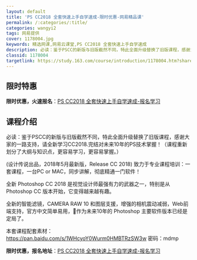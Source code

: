 ```yaml
---
layout: default
title: 'PS CC2018 全套快速上手自学速成-限时优惠-网易精品课'
permalink: /:categories/:title/
categories: wangyi2
tags: 网易提供
cover: 1178004.jpg
keywords: 精选网课,网易云课堂,PS CC2018 全套快速上手自学速成
description: 必读：鉴于PSCC的新版与旧版截然不同，特此全面升级替换了旧版课程，感谢大家的一路支持，请全新学习CC2018.完结对未
classid: 1178004
targetlink: https://study.163.com/course/introduction/1178004.htm?share=1&shareId=1025206652&utm_campaign=share&utm_medium=iphoneShare&utm_source=&utm_u=1025206652
---
```


## 限时特惠

**限时优惠，火速报名**：[PS CC2018 全套快速上手自学速成-报名学习](https://study.163.com/course/introduction/1178004.htm?share=1&shareId=1025206652&utm_campaign=share&utm_medium=iphoneShare&utm_source=&utm_u=1025206652)

## 课程介绍

必读：鉴于PSCC的新版与旧版截然不同，特此全面升级替换了旧版课程，感谢大家的一路支持，请全新学习CC2018.完结对未来10年的PS技术掌握！（课程重新划分了大纲与知识点，更容易学习，更容易掌握。）



(设计传说出品，2018年5月最新版，Release CC 2018) 致力于专业课程培训：一套课程，一台PC or MAC，同步讲解，彻底精通一门软件！



全新 Photoshop CC 2018 是视觉设计师最强有力的武器之一，特别是从 Photoshop CC 版本开始，它变得越来越有趣。

全新的智能滤镜，CAMERA RAW 10 和图层支援，增强的相机震动减弱，Web前端支持，官方中文简单易用，作为未来10年的 Photoshop 主要软件版本已经是定局了。



本套课程配套素材：https://pan.baidu.com/s/1WHcyoY0Wurm0HMBTRzSW3w 密码：mdmp

**限时优惠，报名地址**：[PS CC2018 全套快速上手自学速成-报名学习](https://study.163.com/course/introduction/1178004.htm?share=1&shareId=1025206652&utm_campaign=share&utm_medium=iphoneShare&utm_source=&utm_u=1025206652)

